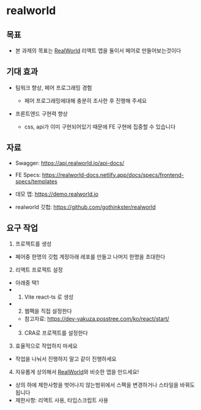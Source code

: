 # realworld

## 목표

- 본 과제의 목표는 [RealWorld](https://demo.realworld.io/) 리액트 앱을 둘이서 페어로 만들어보는것이다

## 기대 효과

- 팀워크 향상, 페어 프로그래밍 경험

  - 페어 프로그래밍에대해 충분히 조사한 후 진행해 주세요

- 프론트엔드 구현력 향상
  - css, api가 이미 구현되어있기 때문에 FE 구현에 집중할 수 있습니다

## 자료

- Swagger: https://api.realworld.io/api-docs/

- FE Specs: https://realworld-docs.netlify.app/docs/specs/frontend-specs/templates

- 데모 앱: https://demo.realworld.io

- realworld 깃헙: https://github.com/gothinkster/realworld

## 요구 작업

1. 프로젝트를 생성

- 페어중 한명의 깃헙 계정아래 레포를 만들고 나머지 한명을 초대한다

2. 리액트 프로젝트 설정

- 아래중 택1
- 1. Vite react-ts 로 생성
- 2. 웹팩을 직접 설정한다
  - 참고자료: https://dev-yakuza.posstree.com/ko/react/start/
- 3. CRA로 프로젝트를 설정한다

3. 효율적으로 작업하지 마세요

- 작업을 나눠서 진행하지 말고 같이 진행하세요

4. 자유롭게 상의해서 [RealWorld](https://demo.realworld.io)와 비슷한 앱을 만드세요!

- 상의 하에 제한사항을 벗어나지 않는범위에서 스펙을 변경하거나 스타일을 바꿔도 됩니다
- 제한사항: 리액트 사용, 타입스크립트 사용
